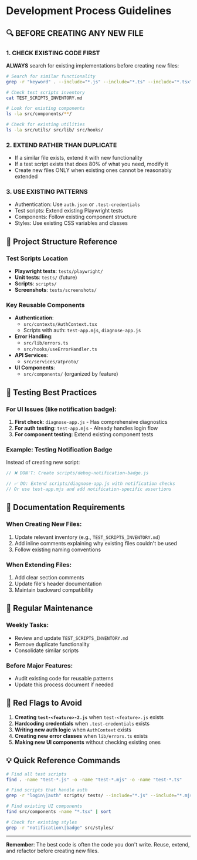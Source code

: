# Development Process Guidelines

## 🔍 BEFORE CREATING ANY NEW FILE

### 1. CHECK EXISTING CODE FIRST
**ALWAYS** search for existing implementations before creating new files:

```bash
# Search for similar functionality
grep -r "keyword" . --include="*.js" --include="*.ts" --include="*.tsx"

# Check test scripts inventory
cat TEST_SCRIPTS_INVENTORY.md

# Look for existing components
ls -la src/components/**/

# Check for existing utilities
ls -la src/utils/ src/lib/ src/hooks/
```

### 2. EXTEND RATHER THAN DUPLICATE
- If a similar file exists, extend it with new functionality
- If a test script exists that does 80% of what you need, modify it
- Create new files ONLY when existing ones cannot be reasonably extended

### 3. USE EXISTING PATTERNS
- Authentication: Use `auth.json` or `.test-credentials`
- Test scripts: Extend existing Playwright tests
- Components: Follow existing component structure
- Styles: Use existing CSS variables and classes

## 📁 Project Structure Reference

### Test Scripts Location
- **Playwright tests**: `tests/playwright/`
- **Unit tests**: `tests/` (future)
- **Scripts**: `scripts/`
- **Screenshots**: `tests/screenshots/`

### Key Reusable Components
- **Authentication**: 
  - `src/contexts/AuthContext.tsx`
  - Scripts with auth: `test-app.mjs`, `diagnose-app.js`
- **Error Handling**: 
  - `src/lib/errors.ts`
  - `src/hooks/useErrorHandler.ts`
- **API Services**: 
  - `src/services/atproto/`
- **UI Components**: 
  - `src/components/` (organized by feature)

## 🧪 Testing Best Practices

### For UI Issues (like notification badge):
1. **First check**: `diagnose-app.js` - Has comprehensive diagnostics
2. **For auth testing**: `test-app.mjs` - Already handles login flow
3. **For component testing**: Extend existing component tests

### Example: Testing Notification Badge
Instead of creating new script:
```javascript
// ❌ DON'T: Create scripts/debug-notification-badge.js

// ✅ DO: Extend scripts/diagnose-app.js with notification checks
// Or use test-app.mjs and add notification-specific assertions
```

## 📝 Documentation Requirements

### When Creating New Files:
1. Update relevant inventory (e.g., `TEST_SCRIPTS_INVENTORY.md`)
2. Add inline comments explaining why existing files couldn't be used
3. Follow existing naming conventions

### When Extending Files:
1. Add clear section comments
2. Update file's header documentation
3. Maintain backward compatibility

## 🔄 Regular Maintenance

### Weekly Tasks:
- Review and update `TEST_SCRIPTS_INVENTORY.md`
- Remove duplicate functionality
- Consolidate similar scripts

### Before Major Features:
- Audit existing code for reusable patterns
- Update this process document if needed

## 🚨 Red Flags to Avoid

1. **Creating `test-<feature>-2.js`** when `test-<feature>.js` exists
2. **Hardcoding credentials** when `.test-credentials` exists
3. **Writing new auth logic** when `AuthContext` exists
4. **Creating new error classes** when `lib/errors.ts` exists
5. **Making new UI components** without checking existing ones

## 💡 Quick Reference Commands

```bash
# Find all test scripts
find . -name "test-*.js" -o -name "test-*.mjs" -o -name "test-*.ts"

# Find scripts that handle auth
grep -r "login\|auth" scripts/ tests/ --include="*.js" --include="*.mjs"

# Find existing UI components
find src/components -name "*.tsx" | sort

# Check for existing styles
grep -r "notification\|badge" src/styles/
```

---

**Remember**: The best code is often the code you don't write. Reuse, extend, and refactor before creating new files.